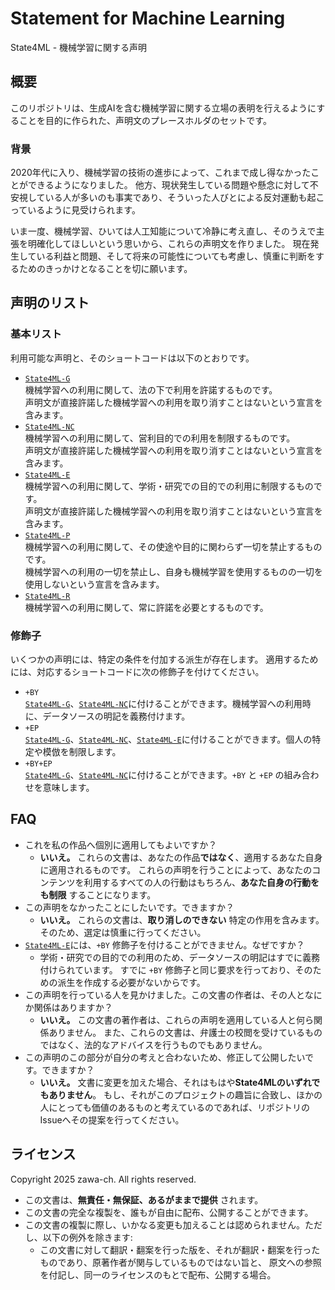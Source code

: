 # Statement for Machine Learning

State4ML - 機械学習に関する声明

## 概要

このリポジトリは、生成AIを含む機械学習に関する立場の表明を行えるようにすることを目的に作られた、声明文のプレースホルダのセットです。

### 背景

2020年代に入り、機械学習の技術の進歩によって、これまで成し得なかったことができるようになりました。
他方、現状発生している問題や懸念に対して不安視している人が多いのも事実であり、そういった人びとによる反対運動も起こっているように見受けられます。

いま一度、機械学習、ひいては人工知能について冷静に考え直し、そのうえで主張を明確化してほしいという思いから、これらの声明文を作りました。
現在発生している利益と問題、そして将来の可能性についても考慮し、慎重に判断をするためのきっかけとなることを切に願います。

## 声明のリスト

### 基本リスト

利用可能な声明と、そのショートコードは以下のとおりです。

- [`State4ML-G`](State4ML-G/ja.md)\
	機械学習への利用に関して、法の下で利用を許諾するものです。  
	声明文が直接許諾した機械学習への利用を取り消すことはないという宣言を含みます。
- [`State4ML-NC`](State4ML-NC/ja.md)\
	機械学習への利用に関して、営利目的での利用を制限するものです。  
	声明文が直接許諾した機械学習への利用を取り消すことはないという宣言を含みます。
- [`State4ML-E`](State4ML-E/ja.md)\
	機械学習への利用に関して、学術・研究での目的での利用に制限するものです。  
	声明文が直接許諾した機械学習への利用を取り消すことはないという宣言を含みます。
- [`State4ML-P`](State4ML-P/ja.md)\
	機械学習への利用に関して、その使途や目的に関わらず一切を禁止するものです。  
	機械学習への利用の一切を禁止し、自身も機械学習を使用するものの一切を使用しないという宣言を含みます。
- [`State4ML-R`](State4ML-R/ja.md)\
	機械学習への利用に関して、常に許諾を必要とするものです。

### 修飾子

いくつかの声明には、特定の条件を付加する派生が存在します。
適用するためには、対応するショートコードに次の修飾子を付けてください。

- `+BY`\
	[`State4ML-G`](State4ML-G+BY/ja.md)、[`State4ML-NC`](State4ML-NC+BY/ja.md)に付けることができます。機械学習への利用時に、データソースの明記を義務付けます。
- `+EP`\
	[`State4ML-G`](State4ML-G+EP/ja.md)、[`State4ML-NC`](State4ML-NC+EP/ja.md)、[`State4ML-E`](State4ML-E+EP/ja.md)に付けることができます。個人の特定や模倣を制限します。
- `+BY+EP`\
	[`State4ML-G`](State4ML-G+BY+EP/ja.md)、[`State4ML-NC`](State4ML-NC+BY+EP/ja.md)に付けることができます。`+BY` と `+EP` の組み合わせを意味します。

## FAQ

- これを私の作品へ個別に適用してもよいですか？
	- **いいえ。** これらの文書は、あなたの作品**ではなく**、適用するあなた自身に適用されるものです。
		これらの声明を行うことによって、あなたのコンテンツを利用するすべての人の行動はもちろん、**あなた自身の行動をも制限** することになります。
- この声明をなかったことにしたいです。できますか？
	- **いいえ。** これらの文書は、**取り消しのできない** 特定の作用を含みます。そのため、選定は慎重に行ってください。
- [`State4ML-E`](State4ML-E/ja.md)には、`+BY` 修飾子を付けることができません。なぜですか？
	- 学術・研究での目的での利用のため、データソースの明記はすでに義務付けられています。
		すでに `+BY` 修飾子と同じ要求を行っており、そのための派生を作成する必要がないからです。
- この声明を行っている人を見かけました。この文書の作者は、その人となにか関係はありますか？
	- **いいえ。** この文書の著作者は、これらの声明を適用している人と何ら関係ありません。
		また、これらの文書は、弁護士の校閲を受けているものではなく、法的なアドバイスを行うものでもありません。
- この声明のこの部分が自分の考えと合わないため、修正して公開したいです。できますか？
	- **いいえ。** 文書に変更を加えた場合、それはもはや**State4MLのいずれでもありません**。
		もし、それがこのプロジェクトの趣旨に合致し、ほかの人にとっても価値のあるものと考えているのであれば、リポジトリのIssueへその提案を行ってください。

## ライセンス

Copyright 2025 zawa-ch. All rights reserved.

- この文書は、**無責任・無保証、あるがままで提供** されます。
- この文書の完全な複製を、誰もが自由に配布、公開することができます。
- この文書の複製に際し、いかなる変更も加えることは認められません。ただし、以下の例外を除きます:
	- この文書に対して翻訳・翻案を行った版を、それが翻訳・翻案を行ったものであり、原著作者が関与しているものではない旨と、
	  原文への参照を付記し、同一のライセンスのもとで配布、公開する場合。
